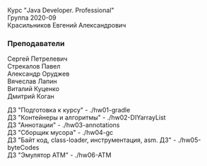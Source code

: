 Курс "Java Developer. Professional"<br>
Группа 2020-09<br>
Красильников Евгений Александрович

### Преподаватели
Сергей Петрелевич<br>
Стрекалов Павел<br>
Александр Оруджев<br>
Вячеслав Лапин<br>
Виталий Куценко<br>
Дмитрий Коган

ДЗ "Подготовка к курсу" - ./hw01-gradle<br>
ДЗ "Контейнеры и алгоритмы" - ./hw02-DIYarrayList<br>
ДЗ "Аннотации" - ./hw03-annotations<br>
ДЗ "Сборщик мусора" - ./hw04-gc<br>
ДЗ "Байт код, class-loader, инструментация, asm. ДЗ" - ./hw05-byteCodes<br>
ДЗ "Эмулятор ATM" - ./hw06-ATM<br>
